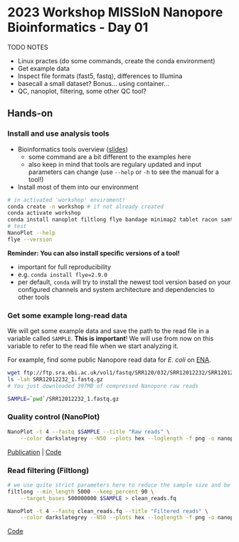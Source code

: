 # 2023 Workshop MISSIoN Nanopore Bioinformatics - Day 01

TODO NOTES

* Linux practes (do some commands, create the conda environment)
* Get example data
* Inspect file formats (fast5, fastq), differences to Illumina
* basecall a small dataset? Bonus... using container...
* QC, nanoplot, filtering, some other QC tool? 


## Hands-on

### Install and use analysis tools

* Bioinformatics tools overview ([slides](https://docs.google.com/presentation/d/1I3Z2ArbBWAAm3NCVLbldcaByXvVAamyWSe2T-8Q-tDo/edit?usp=sharing))
    * some command are a bit different to the examples here
    * also keep in mind that tools are regulary updated and input parameters can change (use `--help` or `-h` to see the manual for a tool!)
* Install most of them into our environment

```bash
# in activated 'workshop' enviroment!
conda create -n workshop # if not already created
conda activate workshop
conda install nanoplot filtlong flye bandage minimap2 tablet racon samtools igv
# test
NanoPlot --help
flye --version
```

__Reminder: You can also install specific versions of a tool!__
* important for full reproducibility
* e.g. `conda install flye=2.9.0`
* per default, `conda` will try to install the newest tool version based on your configured channels and system architecture and dependencies to other tools

### Get some example long-read data 

We will get some example data and save the path to the read file in a variable called `SAMPLE`. __This is important__! We will use from now on this variable to refer to the read file when we start analyzing it. 

For example, find some public Nanopore read data for _E. coli_ on  [ENA](https://www.ebi.ac.uk/ena/browser/view/SRR12012232).

```bash
wget ftp://ftp.sra.ebi.ac.uk/vol1/fastq/SRR120/032/SRR12012232/SRR12012232_1.fastq.gz
ls -lah SRR12012232_1.fastq.gz
# You just downloaded 397MB of compressed Nanopore raw reads

SAMPLE=`pwd`/SRR12012232_1.fastq.gz
```

### Quality control (NanoPlot)
```bash
NanoPlot -t 4 --fastq $SAMPLE --title "Raw reads" \
    --color darkslategrey --N50 --plots hex --loglength -f png -o nanoplot/raw 
```
[Publication](https://academic.oup.com/bioinformatics/advance-article/doi/10.1093/bioinformatics/bty149/4934939) | [Code](https://github.com/wdecoster/NanoPlot)


### Read filtering (Filtlong)
```bash
# we use quite strict parameters here to reduce the sample size and be faster with the assembly. ATTENTION: for your "real" samples other parameters might be better
filtlong --min_length 5000 --keep_percent 90 \
    --target_bases 500000000 $SAMPLE > clean_reads.fq

NanoPlot -t 4 --fastq clean_reads.fq --title "Filtered reads" \
    --color darkslategrey --N50 --plots hex --loglength -f png -o nanoplot/clean 
```
[Code](https://github.com/rrwick/Filtlong)
